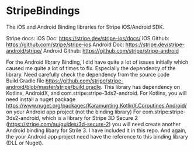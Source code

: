 # StripeBindings

The iOS and Android Binding libraries for Stripe iOS/Android SDK. 

Stripe docs:
iOS Doc: https://stripe.dev/stripe-ios/docs/
iOS Github: https://github.com/stripe/stripe-ios
Android Doc: https://stripe.dev/stripe-android/stripe/
Android Github: https://github.com/stripe/stripe-android

For the Android library Binding, I did have quite a lot of issues initially which caused me quite a lot of times to fix. Especially the dependency of the library. Need carefully check the dependency from the source code Build.Gradle file 
https://github.com/stripe/stripe-android/blob/master/stripe/build.gradle. This library has dependency on Kotlinx, AndroidX, and com.stripe:stripe-3ds2-android.
     For Kotlinx, you will need install a nuget package https://www.nuget.org/packages/Karamunting.KotlinX.Coroutines.Android/ on your Android app project (not the binding library)
     For com.stripe:stripe-3ds2-android, which is a library for Stripe 3D Secure 2 (https://stripe.com/au/guides/3d-secure-2) 
      you will need create another Android binding libary for Strile 3. I have included it in this repo. And again, the your Android app project need have the reference to this binding library (DLL or Nuget).
